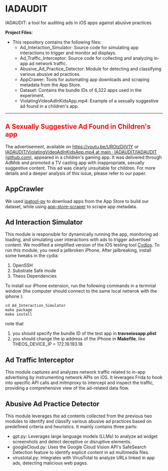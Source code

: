 # IADAUDIT

IADAUDIT: a tool for auditing ads in iOS apps against abusive practices

**Project Files**:

- This repository contains the following files:
  - Ad_Interaction_Simulator: Source code for simulating app interactions to trigger and monitor ad displays.
  - Ad_Traffic_Interceptor: Source code for collecting and analyzing in-app ad network traffic.
  - Abusive_Ad_Practice_Detector:  Module for detecting and classifying various abusive ad practices.
  - AppCrawer: Tools for automating app downloads and scraping metadata from the App Store.
  - Dataset: Contains the bundle IDs of 6,322 apps used in the experiment.
  - ViolatingVideoAdInKidsApp.mp4: Example of a sexually suggestive ad found in a children's app.

---

## <span style="color:red">A Sexually Suggestive Ad Found in Children's app</span>

The advertisement, available on https://youtu.be/UROtzDilV1Y or [IADAUDIT/ViolatingVideoAdInKidsApp.mp4 at main · IADAUDIT/IADAUDIT (github.com)](https://github.com/IADAUDIT/IADAUDIT/blob/main/ViolatingVideoAdInKidsApp.mp4), appeared in a children's gaming app. It was delivered through AdMob and promoted a TV casting app with inappropriate, sexually suggestive content. This ad was clearly unsuitable for children. For more details and a deeper analysis of this issue, please refer to our paper.

## AppCrawler

We used [ipatool-py](https://github.com/NyaMisty/ipatool-py) to download apps from the App Store to build our dataset, while using [app-store-scraper](https://github.com/facundoolano/app-store-scraper) to scrape app metadata.

## Ad Interaction Simulator

This module is responsible for dynamically running the app, monitoring ad loading, and simulating user interactions with ads to trigger advertised content. We modified a simplified version of the iOS testing tool [Cydios](https://github.com/SoftWare2022Testing/CydiOS). To run this module, you need a jailbroken iPhone. After jailbreaking, install some tweaks in the cydia:

1. OpenSSH
2. Substrate Safe mode
3. Theos Dependencies

To install our iPhone extension, run the following commands in a termnial window (the computer should connect to the same local netwrok with the iphone ):

```
cd Ad_Interaction_Simulator
make package
make install
```

note that

1. you should specify the bundle ID of the test app in **travseiosapp.plist**
2. you should change the ip address of the iPhone in **Makefile**, like THEOS_DEVICE_IP = 172.19.193.18

## Ad Traffic Interceptor

This module captures and analyzes network traffic related to in-app advertising by instrumenting network APIs on iOS. It leverages Frida to hook into specific API calls and mitmproxy to intercept and inspect the traffic, providing a comprehensive view of the ad-related data flow.

## Abusive Ad Practice Detector

This module leverages the ad contents collected from the previous two modules to identify and classify various abusive ad practices based on predefined criteria and heuristics. It mainly contains three parts:

- gpt.py: Leverages large language models (LLMs) to analyze ad widget screenshots and detect deceptive or disruptive elements.
- googleCloud.py: Uses the Google Cloud Vision API's SafeSearch Detection feature to identify explicit content in ad multimedia files.
- virustotal.py: Integrates with VirusTotal to analyze URLs linked in app ads, detecting malicious web pages.